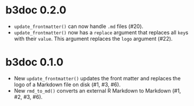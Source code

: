 # b3doc 0.2.0

* `update_frontmatter()` can now handle `.md` files (#20).
* `update_frontmatter()` now has a `replace` argument that replaces all `key`s with their `value`. This argument replaces the `logo` argument (#22).

# b3doc 0.1.0

* New `update_frontmatter()` updates the front matter and replaces the logo of a Markdown file on disk (#1, #3, #6).
* New `rmd_to_md()` converts an external R Markdown to Markdown (#1, #2, #3, #6).
